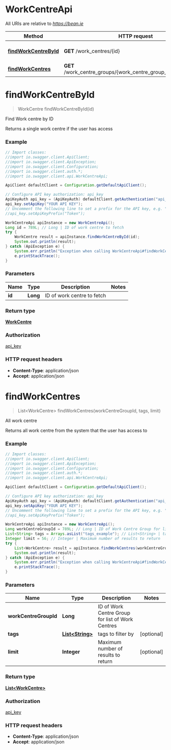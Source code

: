 # WorkCentreApi

All URIs are relative to *https://bean.ie*

Method | HTTP request | Description
------------- | ------------- | -------------
[**findWorkCentreById**](WorkCentreApi.md#findWorkCentreById) | **GET** /work_centres/{id} | Find Work centre by ID
[**findWorkCentres**](WorkCentreApi.md#findWorkCentres) | **GET** /work_centre_groups/{work_centre_group_id}/work_centres | All work centre


<a name="findWorkCentreById"></a>
# **findWorkCentreById**
> WorkCentre findWorkCentreById(id)

Find Work centre by ID

Returns a single work centre if the user has access

### Example
```java
// Import classes:
//import io.swagger.client.ApiClient;
//import io.swagger.client.ApiException;
//import io.swagger.client.Configuration;
//import io.swagger.client.auth.*;
//import io.swagger.client.api.WorkCentreApi;

ApiClient defaultClient = Configuration.getDefaultApiClient();

// Configure API key authorization: api_key
ApiKeyAuth api_key = (ApiKeyAuth) defaultClient.getAuthentication("api_key");
api_key.setApiKey("YOUR API KEY");
// Uncomment the following line to set a prefix for the API key, e.g. "Token" (defaults to null)
//api_key.setApiKeyPrefix("Token");

WorkCentreApi apiInstance = new WorkCentreApi();
Long id = 789L; // Long | ID of work centre to fetch
try {
    WorkCentre result = apiInstance.findWorkCentreById(id);
    System.out.println(result);
} catch (ApiException e) {
    System.err.println("Exception when calling WorkCentreApi#findWorkCentreById");
    e.printStackTrace();
}
```

### Parameters

Name | Type | Description  | Notes
------------- | ------------- | ------------- | -------------
 **id** | **Long**| ID of work centre to fetch |

### Return type

[**WorkCentre**](WorkCentre.md)

### Authorization

[api_key](../README.md#api_key)

### HTTP request headers

 - **Content-Type**: application/json
 - **Accept**: application/json

<a name="findWorkCentres"></a>
# **findWorkCentres**
> List&lt;WorkCentre&gt; findWorkCentres(workCentreGroupId, tags, limit)

All work centre

Returns all work centre from the system that the user has access to

### Example
```java
// Import classes:
//import io.swagger.client.ApiClient;
//import io.swagger.client.ApiException;
//import io.swagger.client.Configuration;
//import io.swagger.client.auth.*;
//import io.swagger.client.api.WorkCentreApi;

ApiClient defaultClient = Configuration.getDefaultApiClient();

// Configure API key authorization: api_key
ApiKeyAuth api_key = (ApiKeyAuth) defaultClient.getAuthentication("api_key");
api_key.setApiKey("YOUR API KEY");
// Uncomment the following line to set a prefix for the API key, e.g. "Token" (defaults to null)
//api_key.setApiKeyPrefix("Token");

WorkCentreApi apiInstance = new WorkCentreApi();
Long workCentreGroupId = 789L; // Long | ID of Work Centre Group for list of Work Centres
List<String> tags = Arrays.asList("tags_example"); // List<String> | tags to filter by
Integer limit = 56; // Integer | Maximum number of results to return
try {
    List<WorkCentre> result = apiInstance.findWorkCentres(workCentreGroupId, tags, limit);
    System.out.println(result);
} catch (ApiException e) {
    System.err.println("Exception when calling WorkCentreApi#findWorkCentres");
    e.printStackTrace();
}
```

### Parameters

Name | Type | Description  | Notes
------------- | ------------- | ------------- | -------------
 **workCentreGroupId** | **Long**| ID of Work Centre Group for list of Work Centres |
 **tags** | [**List&lt;String&gt;**](String.md)| tags to filter by | [optional]
 **limit** | **Integer**| Maximum number of results to return | [optional]

### Return type

[**List&lt;WorkCentre&gt;**](WorkCentre.md)

### Authorization

[api_key](../README.md#api_key)

### HTTP request headers

 - **Content-Type**: application/json
 - **Accept**: application/json

